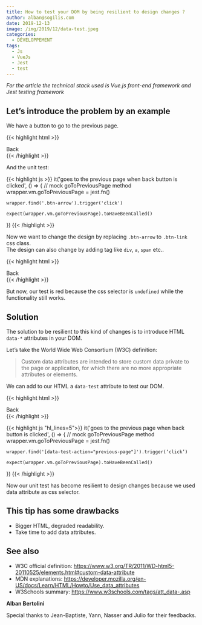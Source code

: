 ```yaml
---
title: How to test your DOM by being resilient to design changes ?
author: alban@sogilis.com
date: 2019-12-13
image: /img/2019/12/data-test.jpeg
categories:
  - DÉVELOPPEMENT
tags:
  - Js
  - VueJs
  - Jest
  - test
---
```


*For the article the technical stack used is Vue.js front-end framework and Jest testing framework*

## Let’s introduce the problem by an example

We have a button to go to the previous page.

{{< highlight html >}}
<div class="btn-arrow" @click="goToPreviousPage">
    Back
</div>
{{< /highlight >}}

And the unit test:

{{< highlight js >}}
it('goes to the previous page when back button is clicked', () => {
	// mock goToPreviousPage method
	wrapper.vm.goToPreviousPage = jest.fn()

	wrapper.find('.btn-arrow').trigger('click')

	expect(wrapper.vm.goToPreviousPage).toHaveBeenCalled()
})
{{< /highlight >}}

Now we want to change the design by replacing `.btn-arrow` to `.btn-link` css class.  
The design can also change by adding tag like `div`, `a`, `span` etc..

{{< highlight html >}}
<div class="btn-link" @click="goToPreviousPage">
	Back
</div>
{{< /highlight >}}

But now, our test is red because the css selector is `undefined` while the functionality still works.

## Solution 
The solution to be resilient to this kind of changes is to introduce HTML `data-*` attributes in your DOM.

Let’s take the World Wide Web Consortium (W3C) definition:

> Custom data attributes are intended to store custom data private to the page or application, for which there are no more appropriate attributes or elements.

We can add to our HTML a `data-test` attribute to test our DOM.

{{< highlight html >}}
<div class="btn-link" data-test-action="previous-page" @click="goToPreviousPage">
	Back
</div>
{{< /highlight >}}

{{< highlight js "hl_lines=5">}}
it('goes to the previous page when back button is clicked', () => {
	// mock goToPreviousPage method
	wrapper.vm.goToPreviousPage = jest.fn()

	wrapper.find('[data-test-action="previous-page"]').trigger(‘click’)

	expect(wrapper.vm.goToPreviousPage).toHaveBeenCalled()
})
{{< /highlight >}}

Now our unit test has become resilient to design changes because we used data attribute as css selector.

## This tip has some drawbacks

* Bigger HTML, degraded readability.  
* Take time to add data attributes.

## See also

* W3C official definition: https://www.w3.org/TR/2011/WD-html5-20110525/elements.html#custom-data-attribute
* MDN explanations: https://developer.mozilla.org/en-US/docs/Learn/HTML/Howto/Use_data_attributes
* W3Schools summary: https://www.w3schools.com/tags/att_data-.asp

**Alban Bertolini**

Special thanks to Jean-Baptiste, Yann, Nasser and Julio for their feedbacks.
